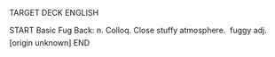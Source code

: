 TARGET DECK
ENGLISH

START
Basic
Fug
Back: n. Colloq. Close stuffy atmosphere.  fuggy adj. [origin unknown]
END
